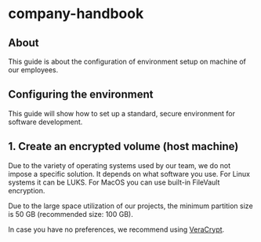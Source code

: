 # company-handbook

## About


This guide is about the configuration of environment setup on machine of our employees.


## Configuring the environment

This guide will show how to set up a standard, secure environment for software development.


## 1. Create an encrypted volume (host machine)
Due to the variety of operating systems used by our team, we do not impose a specific solution. It depends on what software you use. For Linux systems it can be LUKS. For MacOS you can use built-in FileVault encryption.

Due to the large space utilization of our projects, the minimum partition size is 50 GB (recommended size: 100 GB).

In case you have no preferences, we recommend using [VeraCrypt](https://www.veracrypt.fr/en/Home.html).
